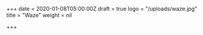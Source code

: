 +++
date = 2020-01-08T05:00:00Z
draft = true
logo = "/uploads/waze.jpg"
title = "Waze"
weight = nil

+++
